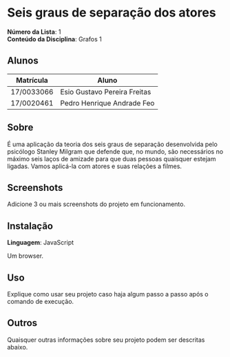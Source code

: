 # Seis graus de separação dos atores

**Número da Lista**: 1<br>
**Conteúdo da Disciplina**: Grafos 1<br>

## Alunos

| Matrícula  | Aluno                        |
| ---------- | ---------------------------- |
| 17/0033066 | Esio Gustavo Pereira Freitas |
| 17/0020461 | Pedro Henrique Andrade Feo   |

## Sobre

É uma aplicação da teoria dos seis graus de separação desenvolvida pelo psicólogo Stanley Milgram que defende que, no mundo, são necessários no máximo seis laços de amizade para que duas pessoas quaisquer estejam ligadas. Vamos aplicá-la com atores e suas relações a filmes.

## Screenshots

Adicione 3 ou mais screenshots do projeto em funcionamento.

## Instalação

**Linguagem**: JavaScript<br>

Um browser.

## Uso

Explique como usar seu projeto caso haja algum passo a passo após o comando de execução.

## Outros

Quaisquer outras informações sobre seu projeto podem ser descritas abaixo.
